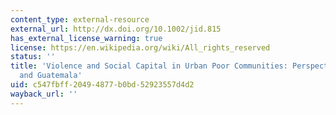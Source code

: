 ```yaml
---
content_type: external-resource
external_url: http://dx.doi.org/10.1002/jid.815
has_external_license_warning: true
license: https://en.wikipedia.org/wiki/All_rights_reserved
status: ''
title: 'Violence and Social Capital in Urban Poor Communities: Perspectives from Colombia
  and Guatemala'
uid: c547fbff-2049-4877-b0bd-52923557d4d2
wayback_url: ''
---
```

